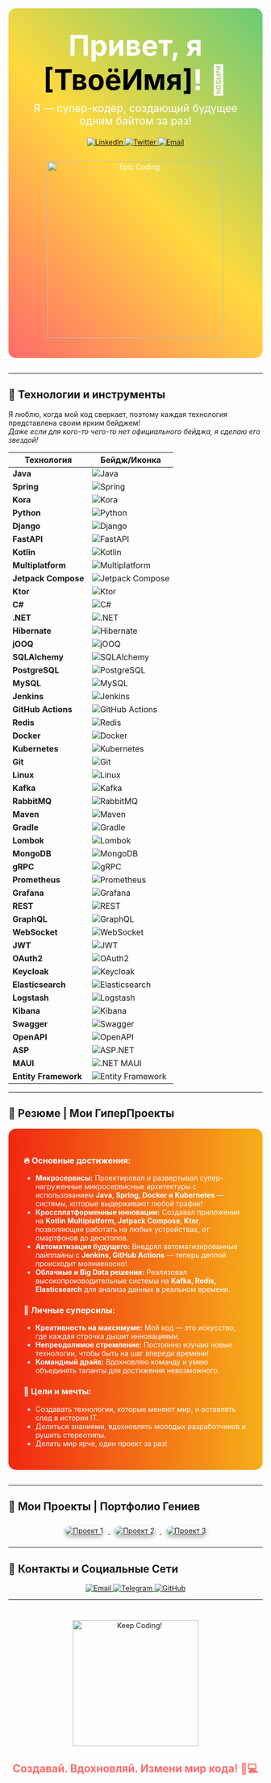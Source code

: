 <!-- Яркий фон для шапки -->
<div style="background: linear-gradient(45deg, #FF6B6B, #FFD93D, #6BCB77); padding: 40px; border-radius: 15px; text-align: center; color: white; margin-bottom: 30px;">
  <h1 style="font-size: 4em; margin: 0;">Привет, я <span style="color: #000; font-weight: bold;">[ТвоёИмя]</span>! 👋</h1>
  <p style="font-size: 1.5em; margin-top: 10px;">Я — супер-кодер, создающий будущее одним байтом за раз!</p>
  <div style="margin-top: 20px;">
    <a href="https://www.linkedin.com/in/yourusername" target="_blank">
      <img src="https://img.shields.io/badge/-LinkedIn-0A66C2?style=for-the-badge&logo=Linkedin&logoColor=white" alt="LinkedIn" />
    </a>
    <a href="https://twitter.com/yourusername" target="_blank">
      <img src="https://img.shields.io/badge/-Twitter-1DA1F2?style=for-the-badge&logo=Twitter&logoColor=white" alt="Twitter" />
    </a>
    <a href="mailto:email@example.com">
      <img src="https://img.shields.io/badge/Email-D14836?style=for-the-badge&logo=gmail&logoColor=white" alt="Email" />
    </a>
  </div>
  <div style="margin-top: 30px;">
    <img src="https://media.giphy.com/media/26BRuo6sLetdllPAQ/giphy.gif" alt="Epic Coding" width="350"/>
  </div>
</div>

---

## 🚀 Технологии и инструменты

Я люблю, когда мой код сверкает, поэтому каждая технология представлена своим ярким бейджем!  
*Даже если для кого-то чего-то нет официального бейджа, я сделаю его звездой!*

| **Технология**           | **Бейдж/Иконка** |
|--------------------------|------------------|
| **Java**                 | ![Java](https://img.shields.io/badge/Java-ED8B00?style=for-the-badge&logo=java&logoColor=white) |
| **Spring**               | ![Spring](https://img.shields.io/badge/Spring-6DB33F?style=for-the-badge&logo=spring&logoColor=white) |
| **Kora**                 | ![Kora](https://img.shields.io/badge/Kora-FF69B4?style=for-the-badge&logo=&logoColor=white) <!-- Кастомно и ярко! --> |
| **Python**               | ![Python](https://img.shields.io/badge/Python-3776AB?style=for-the-badge&logo=python&logoColor=white) |
| **Django**               | ![Django](https://img.shields.io/badge/Django-092E20?style=for-the-badge&logo=django&logoColor=white) |
| **FastAPI**              | ![FastAPI](https://img.shields.io/badge/FastAPI-009688?style=for-the-badge&logo=fastapi&logoColor=white) |
| **Kotlin**               | ![Kotlin](https://img.shields.io/badge/Kotlin-0095D5?style=for-the-badge&logo=kotlin&logoColor=white) |
| **Multiplatform**        | ![Multiplatform](https://img.shields.io/badge/Multiplatform-FF1493?style=for-the-badge) <!-- Еще больше цвета! --> |
| **Jetpack Compose**      | ![Jetpack Compose](https://img.shields.io/badge/JetpackCompose-4285F4?style=for-the-badge&logo=android&logoColor=white) |
| **Ktor**                 | ![Ktor](https://img.shields.io/badge/Ktor-0A1E44?style=for-the-badge&logo=kotlin&logoColor=white) |
| **C#**                   | ![C#](https://img.shields.io/badge/C%23-239120?style=for-the-badge&logo=csharp&logoColor=white) |
| **.NET**                 | ![.NET](https://img.shields.io/badge/.NET-512BD4?style=for-the-badge&logo=.net&logoColor=white) |
| **Hibernate**            | ![Hibernate](https://img.shields.io/badge/Hibernate-59666C?style=for-the-badge&logo=hibernate&logoColor=white) |
| **jOOQ**                 | ![jOOQ](https://img.shields.io/badge/jOOQ-009688?style=for-the-badge) |
| **SQLAlchemy**           | ![SQLAlchemy](https://img.shields.io/badge/SQLAlchemy-CC0000?style=for-the-badge) |
| **PostgreSQL**           | ![PostgreSQL](https://img.shields.io/badge/PostgreSQL-336791?style=for-the-badge&logo=postgresql&logoColor=white) |
| **MySQL**                | ![MySQL](https://img.shields.io/badge/MySQL-4479A1?style=for-the-badge&logo=mysql&logoColor=white) |
| **Jenkins**              | ![Jenkins](https://img.shields.io/badge/Jenkins-D24939?style=for-the-badge&logo=jenkins&logoColor=white) |
| **GitHub Actions**       | ![GitHub Actions](https://img.shields.io/badge/GitHub_Actions-2088FF?style=for-the-badge&logo=github&logoColor=white) |
| **Redis**                | ![Redis](https://img.shields.io/badge/Redis-DC382D?style=for-the-badge&logo=redis&logoColor=white) |
| **Docker**               | ![Docker](https://img.shields.io/badge/Docker-2496ED?style=for-the-badge&logo=docker&logoColor=white) |
| **Kubernetes**           | ![Kubernetes](https://img.shields.io/badge/Kubernetes-326CE5?style=for-the-badge&logo=kubernetes&logoColor=white) |
| **Git**                  | ![Git](https://img.shields.io/badge/Git-F05032?style=for-the-badge&logo=git&logoColor=white) |
| **Linux**                | ![Linux](https://img.shields.io/badge/Linux-FCC624?style=for-the-badge&logo=linux&logoColor=black) |
| **Kafka**                | ![Kafka](https://img.shields.io/badge/Apache_Kafka-231F20?style=for-the-badge&logo=apachekafka&logoColor=white) |
| **RabbitMQ**             | ![RabbitMQ](https://img.shields.io/badge/RabbitMQ-FF6600?style=for-the-badge&logo=rabbitmq&logoColor=white) |
| **Maven**                | ![Maven](https://img.shields.io/badge/Maven-C71A36?style=for-the-badge&logo=apachemaven&logoColor=white) |
| **Gradle**               | ![Gradle](https://img.shields.io/badge/Gradle-02303A?style=for-the-badge&logo=gradle&logoColor=white) |
| **Lombok**               | ![Lombok](https://img.shields.io/badge/Lombok-FF4088?style=for-the-badge) |
| **MongoDB**              | ![MongoDB](https://img.shields.io/badge/MongoDB-47A248?style=for-the-badge&logo=mongodb&logoColor=white) |
| **gRPC**                 | ![gRPC](https://img.shields.io/badge/gRPC-4285F4?style=for-the-badge&logo=grpc&logoColor=white) |
| **Prometheus**           | ![Prometheus](https://img.shields.io/badge/Prometheus-E6522C?style=for-the-badge&logo=prometheus&logoColor=white) |
| **Grafana**              | ![Grafana](https://img.shields.io/badge/Grafana-F46800?style=for-the-badge&logo=grafana&logoColor=white) |
| **REST**                 | ![REST](https://img.shields.io/badge/REST-000000?style=for-the-badge) |
| **GraphQL**              | ![GraphQL](https://img.shields.io/badge/GraphQL-E10098?style=for-the-badge&logo=graphql&logoColor=white) |
| **WebSocket**            | ![WebSocket](https://img.shields.io/badge/WebSocket-010101?style=for-the-badge) |
| **JWT**                  | ![JWT](https://img.shields.io/badge/JWT-000000?style=for-the-badge) |
| **OAuth2**               | ![OAuth2](https://img.shields.io/badge/OAuth2-4285F4?style=for-the-badge) |
| **Keycloak**             | ![Keycloak](https://img.shields.io/badge/Keycloak-003366?style=for-the-badge&logo=keycloak&logoColor=white) |
| **Elasticsearch**        | ![Elasticsearch](https://img.shields.io/badge/Elasticsearch-005571?style=for-the-badge&logo=elasticsearch&logoColor=white) |
| **Logstash**             | ![Logstash](https://img.shields.io/badge/Logstash-005571?style=for-the-badge&logo=logstash&logoColor=white) |
| **Kibana**               | ![Kibana](https://img.shields.io/badge/Kibana-005571?style=for-the-badge&logo=kibana&logoColor=white) |
| **Swagger**              | ![Swagger](https://img.shields.io/badge/Swagger-85EA2D?style=for-the-badge&logo=swagger&logoColor=white) |
| **OpenAPI**              | ![OpenAPI](https://img.shields.io/badge/OpenAPI-652B90?style=for-the-badge&logo=openapiinitiative&logoColor=white) |
| **ASP**                  | ![ASP.NET](https://img.shields.io/badge/ASP.NET-512BD4?style=for-the-badge&logo=.net&logoColor=white) |
| **MAUI**                 | ![.NET MAUI](https://img.shields.io/badge/.NET_MAUI-512BD4?style=for-the-badge&logo=.net&logoColor=white) |
| **Entity Framework**     | ![Entity Framework](https://img.shields.io/badge/Entity_Framework-512BD4?style=for-the-badge&logo=.net&logoColor=white) |

---

## 🌟 Резюме | Мои ГиперПроекты

<div style="background: linear-gradient(90deg, #f12711, #f5af19); padding: 30px; border-radius: 15px; color: #fff; margin-bottom: 30px;">
  
  ### 🔥 Основные достижения:
  - **Микросервисы:** Проектировал и развертывал супер-нагруженные микросервисные архитектуры с использованием **Java, Spring, Docker и Kubernetes** — системы, которые выдерживают любой трафик!
  - **Кроссплатформенные инновации:** Создавал приложения на **Kotlin Multiplatform, Jetpack Compose, Ktor**, позволяющие работать на любых устройствах, от смартфонов до десктопов.
  - **Автоматизация будущего:** Внедрял автоматизированные пайплайны с **Jenkins, GitHub Actions** — теперь деплой происходит молниеносно!
  - **Облачные и Big Data решения:** Реализовал высокопроизводительные системы на **Kafka, Redis, Elasticsearch** для анализа данных в реальном времени.
  
  ### 🎨 Личные суперсилы:
  - **Креативность на максимуме:** Мой код — это искусство, где каждая строчка дышит инновациями.
  - **Непреодолимое стремление:** Постоянно изучаю новые технологии, чтобы быть на шаг впереди времени!
  - **Командный драйв:** Вдохновляю команду и умею объединять таланты для достижения невозможного.
  
  ### 🚀 Цели и мечты:
  - Создавать технологии, которые меняют мир, и оставлять след в истории IT.
  - Делиться знаниями, вдохновлять молодых разработчиков и рушить стереотипы.
  - Делать мир ярче, один проект за раз!
  
</div>

---

## 📁 Мои Проекты | Портфолио Гениев

<div align="center">
  <a href="https://github.com/yourusername/repo1" target="_blank">
    <img src="https://via.placeholder.com/200x100.png?text=Проект+1" alt="Проект 1" style="margin: 10px; border-radius: 10px; box-shadow: 0 4px 8px rgba(0,0,0,0.3);"/>
  </a>
  <a href="https://github.com/yourusername/repo2" target="_blank">
    <img src="https://via.placeholder.com/200x100.png?text=Проект+2" alt="Проект 2" style="margin: 10px; border-radius: 10px; box-shadow: 0 4px 8px rgba(0,0,0,0.3);"/>
  </a>
  <a href="https://github.com/yourusername/repo3" target="_blank">
    <img src="https://via.placeholder.com/200x100.png?text=Проект+3" alt="Проект 3" style="margin: 10px; border-radius: 10px; box-shadow: 0 4px 8px rgba(0,0,0,0.3);"/>
  </a>
</div>

---

## 💬 Контакты и Социальные Сети

<div align="center">
  <a href="mailto:email@example.com" target="_blank">
    <img src="https://img.shields.io/badge/Email-D14836?style=for-the-badge&logo=gmail&logoColor=white" alt="Email" />
  </a>
  <a href="https://t.me/yourusername" target="_blank">
    <img src="https://img.shields.io/badge/Telegram-2CA5E0?style=for-the-badge&logo=telegram&logoColor=white" alt="Telegram" />
  </a>
  <a href="https://github.com/yourusername" target="_blank">
    <img src="https://img.shields.io/badge/GitHub-100000?style=for-the-badge&logo=github&logoColor=white" alt="GitHub" />
  </a>
</div>

---

<div align="center" style="margin-top: 40px;">
  <img src="https://media.giphy.com/media/3o7abB06u9bNzA8lu8/giphy.gif" alt="Keep Coding!" width="250" />
  <h2 style="color: #FF6B6B;">Создавай. Вдохновляй. Измени мир кода! 🚀💻</h2>
</div>
